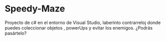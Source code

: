 # Speedy-Maze
Proyecto de c# en el entorno de Visual Studio, laberinto contrarreloj donde puedes coleccionar objetos , powerUps y evitar los enemigos. ¿Podrás pasártelo?
